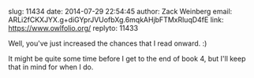 slug:    11434
date:    2014-07-29 22:54:45
author:  Zack Weinberg
email:   ARLi2fCKXJYX.g+diGYprJVUofbXg.6mqkAHjbFTMxRluqD4fE
link:     https://www.owlfolio.org/
replyto: 11433

Well, you've just increased the chances that I read onward. :)

It might be quite some time before I get to the end of book 4, but
I'll keep that in mind for when I do.

